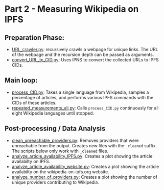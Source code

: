 # Part 2 - Measuring Wikipedia on IPFS

## Preparation Phase:
- [URL_crawler.py](URL_crawler.py): recursively crawls a webpage for unique links. The URL of the webpage and the recursion depth can be passed as arguments.
- [convert_URL_to_CID.py](convert_URL_to_CID.py): Uses IPNS to convert the collected URLs to IPFS CIDs.

## Main loop:
- [process_CID.py](process_CID.py): Takes a single language from Wikipedia, samples a percentage of articles, and performs various IPFS commands with the CIDs of these articles. 
- [repeated_measurements_all.py](repeated_measurements_all.py): Calls `process_CID.py` continuously for all eight Wikipedia languages until stopped.

## Post-processing / Data Analysis
- [clean_unreachable_providers.py](clean_unreachable_providers.py): Removes providers that were unreachable from the output. Creates new files with the `_cleaned` suffix. The scripts below only work with `_cleaned` files. 
- [analyze_article_availability_IPFS.py](analyze_article_availability_IPFS.py): Creates a plot showing the article availabilty on IPFS.
- [analyze_article_availability_website.py](analyze_article_availability_website.py): Creates a plot showing the article availabilty on the wikipedia-on-ipfs.org website.
- [analyze_number_of_providers.py](analyze_number_of_providers.py): Creates a plot showing the number of unique providers contributing to Wikipedia.
